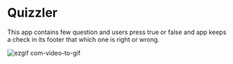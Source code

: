 # Quizzler
This app contains few question and users press true or false and app keeps a check in its footer that which one is right or wrong.

![ezgif com-video-to-gif](https://user-images.githubusercontent.com/42405963/76169152-85276c80-619b-11ea-8bc5-e2bfb57ec462.gif)
